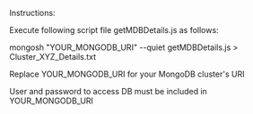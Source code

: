 Instructions:

Execute following script file getMDBDetails.js as follows:

mongosh "YOUR_MONGODB_URI" --quiet getMDBDetails.js > Cluster_XYZ_Details.txt

Replace YOUR_MONGODB_URI for your MongoDB cluster's URI

User and password to access DB must be included in YOUR_MONGODB_URI


